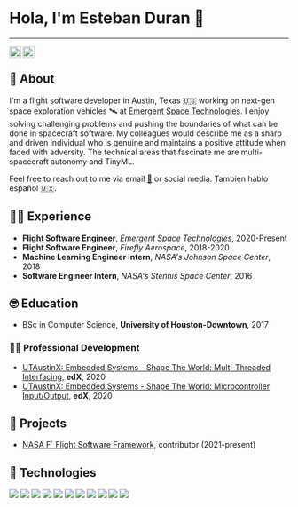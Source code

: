 # Hola, I'm Esteban Duran 👋
___

<a href="https://twitter.com/astroesteban">
  <img align="left" alt="Esteban Duran | Twitter" width="21px" src="https://raw.githubusercontent.com/anuraghazra/anuraghazra/master/assets/twitter.svg" />
</a>

<a href="https://linkedin.com/in/estebanduran">
  <img align="left" alt="Esteban Duran | LinkedIn" width="21px" src="https://github.com/esduran/esduran/blob/master/assets/LI-In-Bug.png" />
</a>

<br />

## 🤖 About

I'm a flight software developer in Austin, Texas 🇺🇸 working on next-gen space exploration vehicles 🛰️ at [Emergent Space Technologies](https://www.emergentspace.com). I enjoy solving challenging problems and pushing the boundaries of what can be done in spacecraft software. My colleagues would describe me as a sharp and driven individual who is genuine and maintains a positive attitude when faced with adversity. The technical areas that fascinate me are multi-spacecraft autonomy and TinyML.

Feel free to reach out to me via email [📧](mailto:astroesteban@icloud.com) or social media. Tambien hablo español 🇲🇽.

## 🧑‍💻 Experience

* **Flight Software Engineer**, _Emergent Space Technologies_, 2020-Present
* **Flight Software Engineer**, _Firefly Aerospace_, 2018-2020
* **Machine Learning Engineer Intern**, _NASA's Johnson Space Center_, 2018
* **Software Engineer Intern**, _NASA's Stennis Space Center_, 2016

## 🤓 Education

* BSc in Computer Science, **University of Houston-Downtown**, 2017

### 🧑‍🚀 Professional Development

* [UTAustinX: Embedded Systems - Shape The World: Multi-Threaded Interfacing](https://courses.edx.org/certificates/4872c29ab4e5458d9784d5b39f85a572), **edX**, 2020
* [UTAustinX: Embedded Systems - Shape The World: Microcontroller Input/Output](https://courses.edx.org/certificates/c6af07e151504dc094de87fe2749e3bc), **edX**, 2020

## 👾 Projects

* [NASA F´ Flight Software Framework](https://github.com/nasa/fprime), contributor (2021-present)

## 🚀 Technologies

![](https://img.shields.io/badge/-C-informational?style=flat&logo=C&logoColor=white&color=A8B9CC)
![](https://img.shields.io/badge/-C++-informational?style=flat&logo=c%2B%2B&logoColor=white&color=00599C)
![](https://img.shields.io/badge/-Python-informational?style=flat&logo=Python&logoColor=white&color=3776AB)
![](https://img.shields.io/badge/-GNU_Bash-informational?style=flat&logo=GNU+Bash&logoColor=white&color=4EAA25)
![](https://img.shields.io/badge/-Git-informational?style=flat&logo=Git&logoColor=white&color=F05032)
![](https://img.shields.io/badge/-Linux-informational?style=flat&logo=Linux&logoColor=black&color=FCC624)
![](https://img.shields.io/badge/-Docker-informational?style=flat&logo=Docker&logoColor=white&color=2496ED)
![](https://img.shields.io/badge/-Jenkins-informational?style=flat&logo=Jenkins&logoColor=white&color=D24939)
![](https://img.shields.io/badge/-CMake-informational?style=flat&logo=CMake&logoColor=white&color=064F8C)
![](https://img.shields.io/badge/-cFS-informational?style=flat&logo=NASA&logoColor=white&color=105BD8)
![](https://img.shields.io/badge/-F_Prime-informational?style=flat&logo=NASA&logoColor=white&color=FC3D21)
